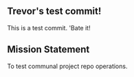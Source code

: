 ## Trevor's test commit!
This is a test commit. 'Bate it!

## Mission Statement
To test communal project repo operations.